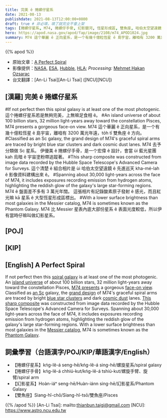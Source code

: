 ```yaml
---
title: 完美 ê 捲螺仔星系
date: 2021-08-13
publishdate: 2021-08-13T12:00:00+0800
draft: true # 非必填，填了就完全不會上架
tags: [捲螺仔星系, M74, 捲螺仔手骨, 幻影銀河, 恆星形成區, 雙魚座, 哈伯太空望遠鏡]
hero: https://apod.nasa.gov/apod/fap/image/2108/m74_APOD1024.jpg
summary: M74 這个華麗 ê 正向星系，是一个有幾十億粒恆星 ê 島宇宙，離咱有 3200 萬光年遠，to̍h tī 雙魚座 ê 方向。
---
```


{{% apod %}}

- 原始文章：[A Perfect Spiral](https://apod.nasa.gov/apod/ap210813.html)
- 影像提供：[NASA](https://www.nasa.gov/), [ESA](http://www.esa.int/), [Hubble](https://www.nasa.gov/mission_pages/hubble/main/index.html), [HLA](https://hla.stsci.edu/); *Processing:* [Mehmet Hakan Ozsarac](https://www.flickr.com/photos/mhozsarac/)
- 台文翻譯：[An-Li Tsai][An-Li Tsai] ([NCU][NCU])

## [漢羅] 完美 ê 捲螺仔星系
#If not perfect then this spiral galaxy is at least one of the most photogenic.
這个捲螺仔星系若是無夠完美，上無嘛足食相 ê。
#An island universe of about 100 billion stars, 32 million light-years away toward the constellation Pisces, M74 presents a gorgeous face-on view.
M74 這个華麗 ê 正向星系，是一个有幾十億粒恆星 ê 島宇宙，離咱有 3200 萬光年遠，to̍h tī 雙魚座 ê 方向。
#Classified as an Sc galaxy, the grand design of M74's graceful spiral arms are traced by bright blue star clusters and dark cosmic dust lanes.
M74 去予分類做 Sc 星系。
伊優美 ê 捲螺仔手骨，是一个宏偉 ê 設計，會當 ùi 藍光星團 kah 烏暗 ê 宇宙塗粉帶追蹤著。
#This sharp composite was constructed from image data recorded by the Hubble Space Telescope's Advanced Camera for Surveys.
這个清楚 ê 組合相片是 ùi 哈伯太空望遠鏡 ê 先進巡天 kha-mé-lah ê 影像資料建構出來 ê。
#Spanning about 30,000 light-years across the face of M74, it includes exposures recording emission from hydrogen atoms, highlighting the reddish glow of the galaxy's large star-forming regions.
M74 ê 盤面差不多有 3 萬光年闊。
這張相片有記錄酸素原子發射 ê 感光，而且紅光嘛 kā 星系 ê 大型恆星形成區標出。
#With a lower surface brightness than most galaxies in the Messier catalog, M74 is sometimes known as the Phantom Galaxy.
M74 比 Messier 星表內底大部份星系 ê 表面光度較低，所以伊有當時仔嘛叫做幻影星系。



## [POJ]



## [KIP]



## [English] A Perfect Spiral
If not perfect then this [spiral galaxy][spiral galaxy] is at least one of the most photogenic.
An [island universe][island universe] of about 100 billion stars, 32 million light-years away toward the constellation Pisces, [M74 presents][M74 presents] a gorgeous [face-on view][face-on view].
Classified as [an Sc][an Sc] galaxy, the [grand design][grand design] of M74's graceful spiral arms are traced by bright [blue star clusters][blue star clusters] and dark [cosmic dust][cosmic dust] lanes.
[This sharp composite][This sharp composite] was constructed from image data recorded by the Hubble Space Telescope's Advanced Camera for Surveys.
Spanning about 30,000 light-years across the face of M74, it includes exposures recording emission from hydrogen atoms, highlighting the reddish glow of the galaxy's large star-forming regions.
With a lower surface brightness than most galaxies in the [Messier catalog][Messier catalog], M74 is sometimes known as the [Phantom Galaxy][Phantom Galaxy].



## 詞彙學習（台語漢字/POJ/KIP/華語漢字/English）


- 【捲螺仔星系】kńg-lê-á seng-hē/kńg-lê-á sing-hē/螺旋星系/spiral galaxy
- 【捲螺仔手骨】kńg-lê-á chhiú-kut/kńg-lê-á tshiú-kut/螺旋手臂、旋臂/spiral arm
- 【幻影星系】Hoàn-iáⁿ seng-hē/Huàn-iánn sing-hē/幻影星系/Phantom Galaxy
- 【雙魚座】Siang-hî-chō/Siang-hî-tsō/雙魚座/Pisces



{{% /apod %}}
[An-Li Tsai]: mailto:thianbun.taigi@gmail.com
[NCU]: https://www.astro.ncu.edu.tw


[spiral galaxy]:http://www.messier.seds.org/spir.html
[island universe]:http://nedwww.ipac.caltech.edu/level5/March02/Gordon/Gordon2.html
[M74 presents]:https://www.nasa.gov/feature/goddard/2017/messier-74
[face-on view]:https://apod.nasa.gov/apod/ap010427.html
[an Sc]:http://en.wikipedia.org/wiki/Hubble_sequence
[grand design]:http://burro.cwru.edu/Academics/Astr222/Galaxies/Spiral/spiral.html
[blue star clusters]:https://apod.nasa.gov/apod/ap990402.html
[cosmic dust]:https://apod.nasa.gov/apod/ap071129.html
[This sharp composite]:https://www.flickr.com/photos/mhozsarac/51348796907/
[Messier catalog]:https://www.nasa.gov/subject/14467/hubbles-messier-catalog/
[Phantom Galaxy]:https://en.wikipedia.org/wiki/Messier_74
